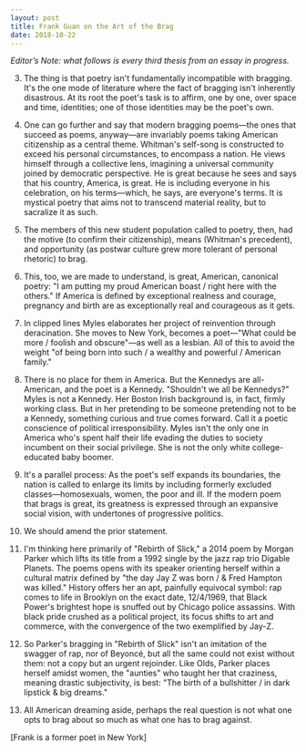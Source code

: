 ```yaml
---
layout: post
title: Frank Guan on the Art of the Brag
date: 2018-10-22
---
```

_Editor’s Note: what follows is every third thesis from an essay in progress._

3. The thing is that poetry isn't fundamentally incompatible with bragging. It's the one mode of literature where the fact of bragging isn't inherently disastrous. At its root the poet's task is to affirm, one by one, over space and time, identities; one of those identities may be the poet's own.

6. One can go further and say that modern bragging poems—the ones that succeed as poems, anyway—are invariably poems taking American citizenship as a central theme. Whitman's self-song is constructed to exceed his personal circumstances, to encompass a nation. He views himself through a collective lens, imagining a universal community joined by democratic perspective. He is great because he sees and says that his country, America, is great. He is including everyone in his celebration, on his terms—which, he says, are everyone's terms. It is mystical poetry that aims not to transcend material reality, but to sacralize it as such.

9. The members of this new student population called to poetry, then, had the motive (to confirm their citizenship), means (Whitman's precedent), and opportunity (as postwar culture grew more tolerant of personal rhetoric) to brag.

12. This, too, we are made to understand, is great, American, canonical poetry: "I am putting my proud American boast / right here with the others." If America is defined by exceptional realness and courage, pregnancy and birth are as exceptionally real and courageous as it gets.

15. In clipped lines Myles elaborates her project of reinvention through deracination. She moves to New York, becomes a poet—"What could be more / foolish and obscure"—as well as a lesbian. All of this to avoid the weight "of being born into such / a wealthy and powerful / American family."

18. There is no place for them in America. But the Kennedys are all-American, and the poet is a Kennedy. "Shouldn't we all be Kennedys?" Myles is not a Kennedy. Her Boston Irish background is, in fact, firmly working class. But in her pretending to be someone pretending not to be a Kennedy, something curious and true comes forward. Call it a poetic conscience of political irresponsibility. Myles isn't the only one in America who's spent half their life evading the duties to society incumbent on their social privilege. She is not the only white college-educated baby boomer.

21. It's a parallel process: As the poet's self expands its boundaries, the nation is called to enlarge its limits by including formerly excluded classes—homosexuals, women, the poor and ill. If the modern poem that brags is great, its greatness is expressed through an expansive social vision, with undertones of progressive politics.

24. We should amend the prior statement.

27. I'm thinking here primarily of "Rebirth of Slick," a 2014 poem by Morgan Parker which lifts its title from a 1992 single by the jazz rap trio Digable Planets. The poems opens with its speaker orienting herself within a cultural matrix defined by "the day Jay Z was born / & Fred Hampton was killed." History offers her an apt, painfully equivocal symbol: rap comes to life in Brooklyn on the exact date, 12/4/1969, that Black Power's brightest hope is snuffed out by Chicago police assassins. With black pride crushed as a political project, its focus shifts to art and commerce, with the convergence of the two exemplified by Jay-Z.

30. So Parker's bragging in "Rebirth of Slick" isn't an imitation of the swagger of rap, nor of Beyoncé, but all the same could not exist without them: not a copy but an urgent rejoinder. Like Olds, Parker places herself amidst women, the "aunties" who taught her that craziness, meaning drastic subjectivity, is best: "The birth of a bullshitter / in dark lipstick & big dreams."

33. All American dreaming aside, perhaps the real question is not what one opts to brag about so much as what one has to brag against.

[Frank is a former poet in New York]
